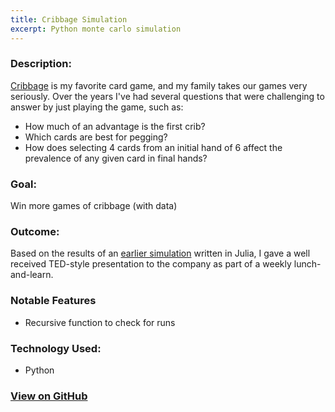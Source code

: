```yaml
---
title: Cribbage Simulation
excerpt: Python monte carlo simulation
---
```

### Description:
[Cribbage](https://en.wikipedia.org/wiki/Cribbage) is my favorite card game, and my family takes our games very seriously. Over the years I've had several questions that were challenging to answer by just playing the game, such as:
* How much of an advantage is the first crib?
* Which cards are best for pegging?
* How does selecting 4 cards from an initial hand of 6 affect the prevalence of any given card in final hands?

### Goal:
Win more games of cribbage (with data)

### Outcome:
Based on the results of an [earlier simulation](https://github.com/matthewjrogers/julia_plays_cribbage) written in Julia, I gave a well received TED-style presentation to the company as part of a weekly lunch-and-learn.

### Notable Features
* Recursive function to check for runs

### Technology Used:
* Python

### [View on GitHub](https://github.com/matthewjrogers/cribbage_py)

